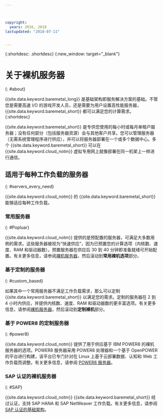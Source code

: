 ```yaml
---



copyright:
  years: 2016, 2018
lastupdated: "2018-07-11"


---
```


{:shortdesc: .shortdesc}
{:new_window: target="_blank"}

# 关于裸机服务器
{: #about}

{{site.data.keyword.baremetal_long}} 是基础架构即服务解决方案的基础。不管您是需要高速 I/O 的游戏开发人员，还是需要为用户设置高性能服务器，{{site.data.keyword.baremetal_short}} 都可以满足您的计算需求。
{:shortdesc}

{{site.data.keyword.baremetal_short}} 是专供您使用的每小时或每月单租户服务器；没有任何部分（包括服务器资源）会与其他客户共享。您可以管理服务器（无需系统管理程序进行供应），并可以将服务器部署在一个或多个数据中心。多个 {{site.data.keyword.baremetal_short}} 可以在 {{site.data.keyword.cloud_notm}} 虚拟专用网上就像部署在同一机架上一样进行通信。 

## 适用于每种工作负载的服务器
{: #servers_every_need}

{{site.data.keyword.cloud_notm}} 的 {{site.data.keyword.baremetal_short}} 能够适应每种工作负载。 

### 常用服务器
{: #Popluar}

{{site.data.keyword.cloud_notm}} 提供的是预配置的服务器，可满足大多数用例的需求。这些服务器被视为“快速供应”，因为已预置您的计算选项（内核数、速度、RAM 和驱动器数）。预置服务器在供应后 30 到 40 分钟即准备就绪可开始配置。有关更多信息，请参阅[裸机服务器](https://www.ibm.com/cloud/bare-metal-servers)，然后滚动到**常用裸机选项**部分。

### 基于定制的服务器
{: #custom_based}

如果其中一个常用服务器不满足工作负载需求，那么可以定制 {{site.data.keyword.baremetal_short}} 以满足您的需求。定制的服务器在 2 到 4 小时内供应，并提供内核数、速度、RAM 和驱动器数的更丰富选项。有关更多信息，请参阅[裸机服务器](https://www.ibm.com/cloud/bare-metal-servers)，然后滚动到**定制裸机**部分。

### 基于 POWER8 的定制服务器
{: #power8}

{{site.data.keyword.cloud_notm}} 提供了用于供应基于 IBM POWER8 的裸机服务器的选项。POWER8 服务器采用 POWER8 处理器和一个基于 OpenPOWER 的平台进行构建，该平台已专门针对在 Linux 上基于云部署数据、认知和 Web 工作负载而调整。有关更多信息，请参阅 [POWER8 服务器](https://www.ibm.com/cloud/bare-metal-servers/power)。

### SAP 认证的裸机服务器
{: #SAP}

{{site.data.keyword.cloud_notm}} {{site.data.keyword.baremetal_short}} 经过认证，支持 SAP HANA 和 SAP NetWeaver 工作负载。有关更多信息，请参阅 [SAP 认证的基础架构](https://www.ibm.com/cloud/bare-metal-servers/sap)。
